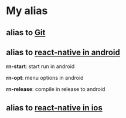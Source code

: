 # My alias

## alias to [Git](https://github.com/enieber/alias/blob/master/git.md)


## alias to [react-native in android](https://github.com/enieber/alias/blob/master/rn-android.md)

**rn-start**: start run in android

**rn-opt**: menu options in android

**rn-release**: compile in release to android

## alias to [react-native in ios](https://github.com/enieber/alias/blob/master/rn-ios.md)
